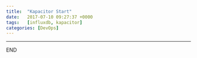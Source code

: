 ```yaml
---
title:  "Kapacitor Start"
date:   2017-07-10 09:27:37 +0000
tags:   [influxdb, kapacitor]
categories: [DevOps]
---
```




---
END
